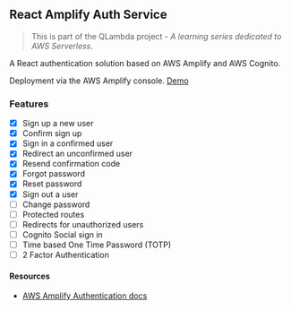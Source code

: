 ## React Amplify Auth Service

> This is part of the QLambda project - _A learning series dedicated to AWS Serverless_.

A React authentication solution based on AWS Amplify and AWS Cognito.

Deployment via the AWS Amplify console.
[Demo](https://master.d3gdsyrswsj5yq.amplifyapp.com/)

### Features

- [x] Sign up a new user
- [x] Confirm sign up
- [x] Sign in a confirmed user
- [x] Redirect an unconfirmed user
- [x] Resend confirmation code
- [x] Forgot password
- [x] Reset password
- [x] Sign out a user
- [ ] Change password
- [ ] Protected routes
- [ ] Redirects for unauthorized users
- [ ] Cognito Social sign in
- [ ] Time based One Time Password (TOTP)
- [ ] 2 Factor Authentication

#### Resources

- [AWS Amplify Authentication docs](https://aws-amplify.github.io/docs/js/authentication)
